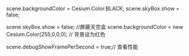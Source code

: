  


scene.backgroundColor = Cesium.Color.BLACK;
scene.skyBox.show = false;

scene.skyBox.show = false; //屏蔽天空盒
scene.backgroundColor = new Cesium.Color(255,0,0,0); // 背景设为红色


scene.debugShowFramePerSecond = true;// 查看性能 
